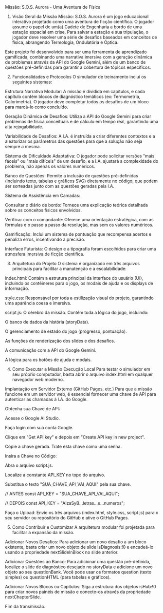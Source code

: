 Missão: S.O.S. Aurora - Uma Aventura de Física
1. Visão Geral da Missão
Missão: S.O.S. Aurora é um jogo educacional interativo projetado como uma aventura de ficção científica. O jogador assume o papel de um(a) Cadete de Engenharia a bordo de uma estação espacial em crise. Para salvar a estação e sua tripulação, o jogador deve resolver uma série de desafios baseados em conceitos de física, abrangendo Termologia, Ondulatória e Óptica.

Este projeto foi desenvolvido para ser uma ferramenta de aprendizado gamificada, combinando uma narrativa imersiva com a geração dinâmica de problemas através da API do Google Gemini, além de um banco de questões pré-definidas para garantir a cobertura de tópicos específicos.

2. Funcionalidades e Protocolos
O simulador de treinamento inclui os seguintes sistemas:

Estrutura Narrativa Modular: A missão é dividida em capítulos, e cada capítulo contém blocos de diagnóstico temáticos (ex: Termometria, Calorimetria). O jogador deve completar todos os desafios de um bloco para marcá-lo como concluído.

Geração Dinâmica de Desafios: Utiliza a API do Google Gemini para criar problemas de física conceituais e de cálculo em tempo real, garantindo uma alta rejogabilidade.

Variabilidade de Desafios: A I.A. é instruída a criar diferentes contextos e a aleatorizar os parâmetros das questões para que a solução não seja sempre a mesma.

Sistema de Dificuldade Adaptativa: O jogador pode solicitar versões "mais fáceis" ou "mais difíceis" de um desafio, e a I.A. ajustará a complexidade do problema, não apenas os valores numéricos.

Banco de Questões: Permite a inclusão de questões pré-definidas (incluindo texto, tabelas e gráficos SVG) diretamente no código, que podem ser sorteadas junto com as questões geradas pela I.A.

Sistema de Assistência em Camadas:

Consultar o diário de bordo: Fornece uma explicação teórica detalhada sobre os conceitos físicos envolvidos.

Verificar com o comandante: Oferece uma orientação estratégica, com as fórmulas e o passo a passo da resolução, mas sem os valores numéricos.

Gamificação: Inclui um sistema de pontuação que recompensa acertos e penaliza erros, incentivando a precisão.

Interface Futurista: O design e a tipografia foram escolhidos para criar uma atmosfera imersiva de ficção científica.

3. Arquitetura do Projeto
O sistema é organizado em três arquivos principais para facilitar a manutenção e a escalabilidade:

index.html: Contém a estrutura principal da interface do usuário (UI), incluindo os contêineres para o jogo, os modais de ajuda e os displays de informação.

style.css: Responsável por toda a estilização visual do projeto, garantindo uma aparência coesa e imersiva.

script.js: O cérebro da missão. Contém toda a lógica do jogo, incluindo:

O banco de dados da história (storyData).

O gerenciamento de estado do jogo (progresso, pontuação).

As funções de renderização dos slides e dos desafios.

A comunicação com a API do Google Gemini.

A lógica para os botões de ajuda e modais.

4. Como Executar a Missão
Execução Local
Para testar o simulador em seu próprio computador, basta abrir o arquivo index.html em qualquer navegador web moderno.

Implantação em Servidor Externo (GitHub Pages, etc.)
Para que a missão funcione em um servidor web, é essencial fornecer uma chave de API para autenticar as chamadas à I.A. do Google.

Obtenha sua Chave de API:

Acesse o Google AI Studio.

Faça login com sua conta Google.

Clique em "Get API key" e depois em "Create API key in new project".

Copie a chave gerada. Trate esta chave como uma senha.

Insira a Chave no Código:

Abra o arquivo script.js.

Localize a constante API_KEY no topo do arquivo.

Substitua o texto "SUA_CHAVE_API_VAI_AQUI" pela sua chave.

// ANTES
const API_KEY = "SUA_CHAVE_API_VAI_AQUI";

// DEPOIS
const API_KEY = "AIzaSyB...letras...e...numeros"; 

Faça o Upload: Envie os três arquivos (index.html, style.css, script.js) para o seu servidor ou repositório do GitHub e ative o GitHub Pages.

5. Como Contribuir e Customizar
A arquitetura modular foi projetada para facilitar a expansão da missão.

Adicionar Novos Desafios: Para adicionar um novo desafio a um bloco existente, basta criar um novo objeto de slide isDiagnosis:!0 e encadeá-lo usando a propriedade nextSlideInBlock no slide anterior.

Adicionar Questões ao Banco: Para adicionar uma questão pré-definida, localize o slide de diagnóstico desejado no storyData e adicione um novo objeto ao seu questionBank. Você pode usar os formatos question (texto simples) ou questionHTML (para tabelas e gráficos).

Adicionar Novos Blocos ou Capítulos: Siga a estrutura dos objetos isHub:!0 para criar novos painéis de missão e conecte-os através da propriedade nextChapterSlide.

Fim da transmissão.
